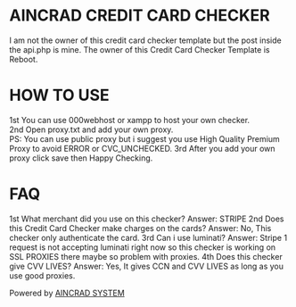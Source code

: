 # AINCRAD CREDIT CARD CHECKER
I am not the owner of this credit card checker template but the post inside the api.php is mine.
The owner of this Credit Card Checker Template is Reboot.

# HOW TO USE
1st You can use 000webhost or xampp to host your own checker.<br>
2nd Open proxy.txt and add your own proxy.</br>
PS: You can use public proxy but i suggest you use High Quality Premium Proxy to avoid ERROR or CVC_UNCHECKED. 
3rd After you add your own proxy click save then Happy Checking.

# FAQ
1st What merchant did you use on this checker?
Answer: STRIPE
2nd Does this Credit Card Checker make charges on the cards?
Answer: No, This checker only authenticate the card.
3rd Can i use luminati?
Answer: Stripe 1 request is not accepting luminati right now so this checker is working on SSL PROXIES there maybe so problem with proxies.
4th Does this checker give CVV LIVES?
Answer: Yes, It gives CCN and CVV LIVES as long as you use good proxies.

Powered by [AINCRAD SYSTEM](https://www.messenger.com/t/2934773826651727)
